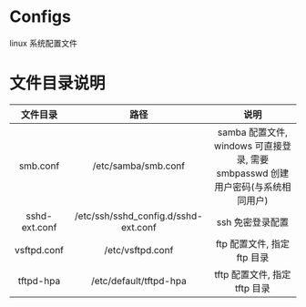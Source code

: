 # Configs

linux 系统配置文件

# 文件目录说明

| 文件目录 | 路径 | 说明 |
| :---: | :---: | :---: |
| smb.conf | /etc/samba/smb.conf | samba 配置文件, windows 可直接登录, 需要 smbpasswd 创建用户密码(与系统相同用户) |
| sshd-ext.conf | /etc/ssh/sshd_config.d/sshd-ext.conf | ssh 免密登录配置 |
| vsftpd.conf | /etc/vsftpd.conf | ftp 配置文件, 指定 ftp 目录 |
| tftpd-hpa | /etc/default/tftpd-hpa | tftp 配置文件, 指定 tftp 目录 |
